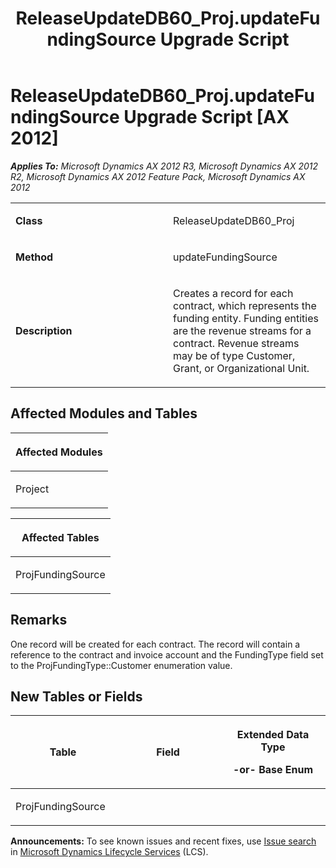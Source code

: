 ﻿---
title: ReleaseUpdateDB60_Proj.updateFundingSource Upgrade Script
TOCTitle: ReleaseUpdateDB60_Proj.updateFundingSource Upgrade Script
ms:assetid: f9bf11b5-a072-a9cb-84d4-c55c3dd95ed2
ms:mtpsurl: https://msdn.microsoft.com/en-us/library/JJ720075(v=AX.60)
ms:contentKeyID: 49712381
ms.date: 05/18/2015
mtps_version: v=AX.60
---

# ReleaseUpdateDB60\_Proj.updateFundingSource Upgrade Script [AX 2012]


_**Applies To:** Microsoft Dynamics AX 2012 R3, Microsoft Dynamics AX 2012 R2, Microsoft Dynamics AX 2012 Feature Pack, Microsoft Dynamics AX 2012_

<table>
<colgroup>
<col style="width: 50%" />
<col style="width: 50%" />
</colgroup>
<tbody>
<tr class="odd">
<td><p><strong>Class</strong></p></td>
<td><p>ReleaseUpdateDB60_Proj</p></td>
</tr>
<tr class="even">
<td><p><strong>Method</strong></p></td>
<td><p>updateFundingSource</p></td>
</tr>
<tr class="odd">
<td><p><strong>Description</strong></p></td>
<td><p>Creates a record for each contract, which represents the funding entity. Funding entities are the revenue streams for a contract. Revenue streams may be of type Customer, Grant, or Organizational Unit.</p></td>
</tr>
</tbody>
</table>


## Affected Modules and Tables

<table>
<colgroup>
<col style="width: 100%" />
</colgroup>
<thead>
<tr class="header">
<th><p>Affected Modules</p></th>
</tr>
</thead>
<tbody>
<tr class="odd">
<td><p>Project</p></td>
</tr>
</tbody>
</table>


<table>
<colgroup>
<col style="width: 100%" />
</colgroup>
<thead>
<tr class="header">
<th><p>Affected Tables</p></th>
</tr>
</thead>
<tbody>
<tr class="odd">
<td><p>ProjFundingSource</p></td>
</tr>
</tbody>
</table>


## Remarks

One record will be created for each contract. The record will contain a reference to the contract and invoice account and the FundingType field set to the ProjFundingType::Customer enumeration value.

## New Tables or Fields

<table>
<colgroup>
<col style="width: 33%" />
<col style="width: 33%" />
<col style="width: 33%" />
</colgroup>
<thead>
<tr class="header">
<th><p>Table</p></th>
<th><p>Field</p></th>
<th><p>Extended Data Type</p>
<p>-or- Base Enum</p></th>
</tr>
</thead>
<tbody>
<tr class="odd">
<td><p>ProjFundingSource</p></td>
<td><p></p></td>
<td><p></p></td>
</tr>
</tbody>
</table>

  
**Announcements:** To see known issues and recent fixes, use [Issue search](http://go.microsoft.com/fwlink/?linkid=389258) in [Microsoft Dynamics Lifecycle Services](http://go.microsoft.com/fwlink/?linkid=306505) (LCS).

